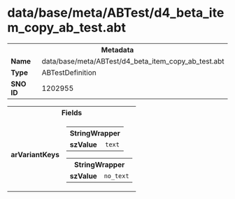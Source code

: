 <h1>data/base/meta/ABTest/d4_beta_item_copy_ab_test.abt</h1><table><tr><th colspan="100%">Metadata</th></tr><tr><td><b>Name</b></td><td>data/base/meta/ABTest/d4_beta_item_copy_ab_test.abt</td></tr><tr><td><b>Type</b></td><td>ABTestDefinition</td></tr><tr><td><b>SNO ID</b></td><td>1202955</td></tr></table>

<table><tr><th colspan="100%">Fields</th></tr><tr><td><b>arVariantKeys</b></td><td><table><tr><th colspan="100%">StringWrapper</th></tr><tr><td><b>szValue</b></td><td><code>text</code></td></tr></table>


<table><tr><th colspan="100%">StringWrapper</th></tr><tr><td><b>szValue</b></td><td><code>no_text</code></td></tr></table>


</td></tr></table>

